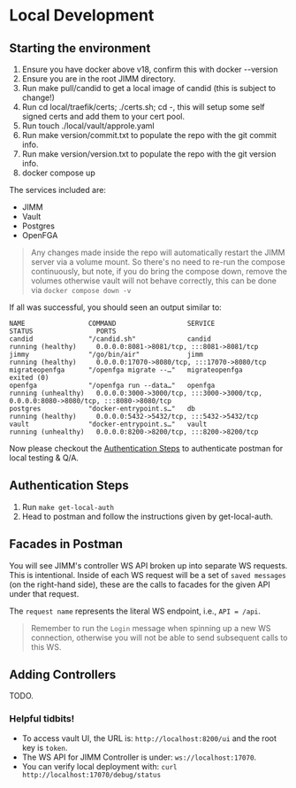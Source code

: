 # Local Development

## Starting the environment
1. Ensure you have docker above v18, confirm this with docker --version
2. Ensure you are in the root JIMM directory.
3. Run make pull/candid to get a local image of candid (this is subject to change!)
4. Run cd local/traefik/certs; ./certs.sh; cd -, this will setup some self signed certs and add them to your cert pool.
5. Run touch ./local/vault/approle.yaml
6. Run make version/commit.txt to populate the repo with the git commit info.
7. Run make version/version.txt to populate the repo with the git version info.
8. docker compose up

The services included are:
- JIMM
- Vault
- Postgres
- OpenFGA

> Any changes made inside the repo will automatically restart the JIMM server via a volume mount. So there's no need
to re-run the compose continuously, but note, if you do bring the compose down, remove the volumes otherwise
vault will not behave correctly, this can be done via `docker compose down -v`

If all was successful, you should seen an output similar to:
```
NAME                COMMAND                  SERVICE             STATUS                PORTS
candid              "/candid.sh"             candid              running (healthy)     0.0.0.0:8081->8081/tcp, :::8081->8081/tcp
jimmy               "/go/bin/air"            jimm                running (healthy)     0.0.0.0:17070->8080/tcp, :::17070->8080/tcp
migrateopenfga      "/openfga migrate --…"   migrateopenfga      exited (0)            
openfga             "/openfga run --data…"   openfga             running (unhealthy)   0.0.0.0:3000->3000/tcp, :::3000->3000/tcp, 0.0.0.0:8080->8080/tcp, :::8080->8080/tcp
postgres            "docker-entrypoint.s…"   db                  running (healthy)     0.0.0.0:5432->5432/tcp, :::5432->5432/tcp
vault               "docker-entrypoint.s…"   vault               running (unhealthy)   0.0.0.0:8200->8200/tcp, :::8200->8200/tcp
```

Now please checkout the [Authentication Steps](#authentication-steps) to authenticate postman for local testing & Q/A.
## Authentication Steps
1. Run `make get-local-auth`
2. Head to postman and follow the instructions given by get-local-auth.

## Facades in Postman

You will see JIMM's controller WS API broken up into separate WS requests.
This is intentional.
Inside of each WS request will be a set of `saved messages` (on the right-hand side), these are the calls to facades for the given API under that request.

The `request name` represents the literal WS endpoint, i.e., `API = /api`.

> Remember to run the `Login` message when spinning up a new WS connection, otherwise you will not be able to send subsequent calls to this WS.

## Adding Controllers
TODO.

### Helpful tidbits!
- To access vault UI, the URL is: `http://localhost:8200/ui` and the root key is `token`.
- The WS API for JIMM Controller is under: `ws://localhost:17070`.
- You can verify local deployment with: `curl http://localhost:17070/debug/status`
